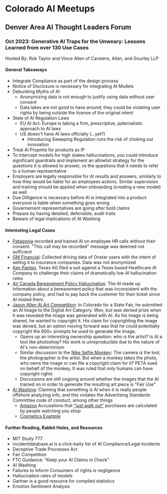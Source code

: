 # Colorado AI Meetups

## Denver Area AI Thought Leaders Forum

### Oct 2023: Generative AI Traps for the Unweary: Lessons Learned from over 130 Use Cases

Hosted By: Rob Taylor and Vince Allen of Carstens, Allen, and Gourley LLP

#### General Takeaways

* Integrate Compliance as part of the design process
* Notice of Disclosure is necessary for integrating AI Models
* Debunking Myths of AI
  * Anonymizing data is not enough to justify using data without user consent
  * Data lakes are not good to have around; they could be violating user rights by being outside the license of the original intent
* State of AI Regulation Laws
  * EU AI Act: Europe is taking a firm, prescriptive, paternalistic approach to AI laws
  * US doesn't have AI laws officially (...yet?)
    * Introducing Sweeping Regulation runs the risk of choking out innovation
* Treat AI Propmts for products as IP
* To intercept models for high stakes hallucinations, you could introduce significant guardrails and implement an allowlist strategy for the questions it is allowed to answer, vs the questions that it needs to refer to a human representative
* Employers are legally responsible for AI results and answers, similarly to how they would be liable for an employees actions. Similar supervision and training should be applied when onboarding (creating a new model) as well
* Due Dilligence is necessary before AI is integrated into a product: everyone is liable when something goes wrong
* Governement representatives are going after bold claims
* Prepare by having detailed, defensible, audit trails
* Beware of legal implications of AI Washing

#### Interesting Legal Cases

* [Patagonia](https://www.cxtoday.com/contact-centre/talkdesk-customer-patagonia-sued-over-its-use-of-contact-center-ai/) recorded and trained AI on employee HR calls without their consent. "This call may be recorded" message was deemed not sufficient
* [GM Financial](https://www.justice.gov/opa/pr/gm-financial-pay-over-35-million-resolve-servicemembers-civil-relief-act-claims): Collected driving data of Onstar users with the intent of selling it to insurance companies. Data was not anonymized
* [Ken Paxton](https://www.texasattorneygeneral.gov/news/releases/attorney-general-ken-paxton-reaches-settlement-first-its-kind-healthcare-generative-ai-investigation_), Texas AG filed a suit against a Texas based Healthcare AI Company to challenge their claims of dramatically low AI hallucination rates
* [Air Canada Bereavement Policy Hallucination](https://aibusiness.com/nlp/air-canada-held-responsible-for-chatbot-s-hallucinations-): The AI made up information about a bereavement policy that was inconsistent with the company policy, and had to pay back the customer for their ticket since AI misled them.
* [Jason Allen AI Art Competition](https://www.cpr.org/2023/09/06/jason-allens-ai-art-won-colorado-fair-feds-deny-copyright-protection/): In Colorado for a State Fair, he submitted an AI Image to the Digital Art Category. Won, but was denied prize when it was revealed the image was generated with AI. As his image is being shared, he wanted to copyright it. His claim for copyrighting the image was denied, but an option moving forward was that he could potentially copyright the 600+ prompts he used to generate the image.
  * Opens up an interesting ownership question: who is the artist? Is AI a tool like photoshop? His work is unreproducible due to the nature of AI's non-determinism
  * Similar discussion to the [Nike Selfie Monkey](https://www.npr.org/sections/thetwo-way/2017/09/12/550417823/-animal-rights-advocates-photographer-compromise-over-ownership-of-monkey-selfie): The camera is the tool, the photographer is the artist. But when a monkey takes the photo, who owns the image or can file a copyright claim for it? PETA sued on behalf of the monkey, It was ruled that only humans can have copyright rights
  * Discussions are still ongoing around whether the images that the AI trained on in order to generate the resulting art piece is "Fair Use"
* [AI Washing](https://www.debevoise.com/insights/publications/2024/04/the-increasing-risks-of-ai-washing-and-securities): Claiming that something is AI when it is really people offshore analyzing info, and this violates the Advertising Standards Committee code of conduct, among other things
  * [Amazon](https://www.bbc.com/news/articles/c9xx8122893o) Accusations that ["just walk out"](https://www.theverge.com/2024/4/17/24133029/amazon-just-walk-out-cashierless-ai-india) purchases are calculated by people watching you shop
  * [Cosmetics Example](https://www.legaldive.com/news/questions-over-ai-claims-lawsuits-securities-laws-lacroix-oddity-ai-washing/722152/)

#### Further Reading, Rabbit Holes, and Resources

* MIT Study 777
* incidentdatabase.ai is a click-baity list of AI Compliance/Legal incidents
* Deceptive Trade Processes Act
* Fair Competition
* FTC Guidance: "Keep your AI Claims in Check"
* AI Washing
* Failures to Inform Consumers of rights is negligence
* Hallucination rates of models
* Gartner is a good resource for compiled statistics
* Emotion Sentiment Analysis
